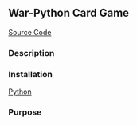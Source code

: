 ## War-Python Card Game

[Source Code]()

### Description


### Installation
[Python]()

### Purpose


